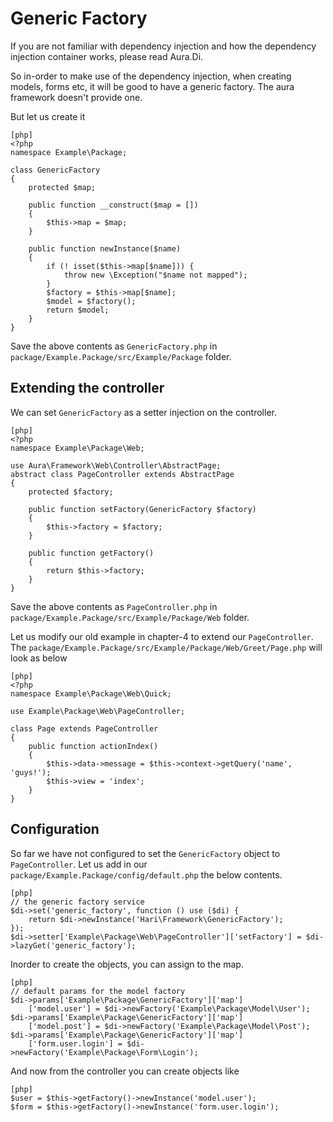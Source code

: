 # Generic Factory #

If you are not familiar with dependency injection and how the dependency 
injection container works, please read Aura.Di.

So in-order to make use of the dependency injection, when creating models, 
forms etc, it will be good to have a generic factory. The aura framework 
doesn't provide one. 

But let us create it

    [php]
    <?php
    namespace Example\Package;
    
    class GenericFactory
    {
        protected $map;
        
        public function __construct($map = []) 
        {
            $this->map = $map;
        }
        
        public function newInstance($name)
        {
            if (! isset($this->map[$name])) {
                throw new \Exception("$name not mapped");
            }
            $factory = $this->map[$name];
            $model = $factory();
            return $model;
        }
    }
    

Save the above contents as `GenericFactory.php` in 
`package/Example.Package/src/Example/Package` folder.

## Extending the controller ##

We can set `GenericFactory` as a setter injection on the controller.

    [php]
    <?php
    namespace Example\Package\Web;
    
    use Aura\Framework\Web\Controller\AbstractPage;
    abstract class PageController extends AbstractPage
    {        
        protected $factory;
    
        public function setFactory(GenericFactory $factory)
        {
            $this->factory = $factory;
        }
        
        public function getFactory()
        {
            return $this->factory;
        }
    }

Save the above contents as `PageController.php` in 
`package/Example.Package/src/Example/Package/Web` folder.

Let us modify our old example in chapter-4 to extend our `PageController`.
The `package/Example.Package/src/Example/Package/Web/Greet/Page.php` will 
look as below

    [php]
    <?php
    namespace Example\Package\Web\Quick;
    
    use Example\Package\Web\PageController;
    
    class Page extends PageController
    {
        public function actionIndex()
        {
            $this->data->message = $this->context->getQuery('name', 'guys!');
            $this->view = 'index';
        }
    }

## Configuration ##

So far we have not configured to set the `GenericFactory` object to 
`PageController`. Let us add in our `package/Example.Package/config/default.php`
the below contents.

    [php]
    // the generic factory service
    $di->set('generic_factory', function () use ($di) {
        return $di->newInstance('Hari\Framework\GenericFactory');
    });
    $di->setter['Example\Package\Web\PageController']['setFactory'] = $di->lazyGet('generic_factory');

Inorder to create the objects, you can assign to the map.

    [php]
    // default params for the model factory
    $di->params['Example\Package\GenericFactory']['map']
        ['model.user'] = $di->newFactory('Example\Package\Model\User');
    $di->params['Example\Package\GenericFactory']['map']
        ['model.post'] = $di->newFactory('Example\Package\Model\Post');
    $di->params['Example\Package\GenericFactory']['map']
        ['form.user.login'] = $di->newFactory('Example\Package\Form\Login');
    
And now from the controller you can create objects like 

    [php]
    $user = $this->getFactory()->newInstance('model.user');
    $form = $this->getFactory()->newInstance('form.user.login');

